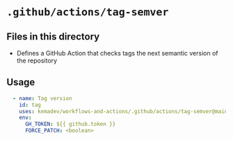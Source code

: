 # `.github/actions/tag-semver`

## Files in this directory

- Defines a GitHub Action that checks tags the next semantic version of the repository

## Usage

```yaml
  - name: Tag version
    id: tag
    uses: kemadev/workflows-and-actions/.github/actions/tag-semver@main
    env:
      GH_TOKEN: ${{ github.token }}
      FORCE_PATCH: <boolean>
```
